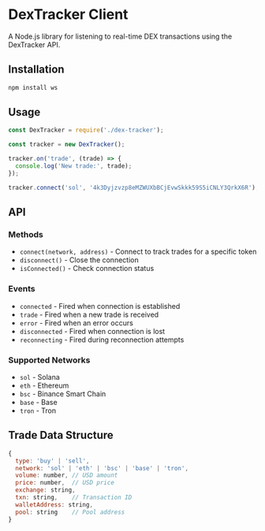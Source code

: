 # DexTracker Client

A Node.js library for listening to real-time DEX transactions using the DexTracker API.

## Installation

```bash
npm install ws
```

## Usage

```javascript
const DexTracker = require('./dex-tracker');

const tracker = new DexTracker();

tracker.on('trade', (trade) => {
  console.log('New trade:', trade);
});

tracker.connect('sol', '4k3Dyjzvzp8eMZWUXbBCjEvwSkkk59S5iCNLY3QrkX6R');
```

## API

### Methods

- `connect(network, address)` - Connect to track trades for a specific token
- `disconnect()` - Close the connection
- `isConnected()` - Check connection status

### Events

- `connected` - Fired when connection is established
- `trade` - Fired when a new trade is received
- `error` - Fired when an error occurs
- `disconnected` - Fired when connection is lost
- `reconnecting` - Fired during reconnection attempts

### Supported Networks

- `sol` - Solana
- `eth` - Ethereum
- `bsc` - Binance Smart Chain
- `base` - Base
- `tron` - Tron

## Trade Data Structure

```javascript
{
  type: 'buy' | 'sell',
  network: 'sol' | 'eth' | 'bsc' | 'base' | 'tron',
  volume: number, // USD amount
  price: number,  // USD price
  exchange: string,
  txn: string,    // Transaction ID
  walletAddress: string,
  pool: string    // Pool address
}
```
